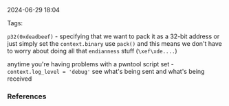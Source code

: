 
2024-06-29 18:04

Tags: 

`p32(0xdeadbeef)` - specifying that we want to pack it as a 32-bit address
or just simply set the `context.binary` use `pack()`
and this means we don't have to worry about doing all that `endianness` stuff (`\xef\xde....`)

anytime you're having problems with a pwntool script set - 
`context.log_level = 'debug'` see what's being sent and what's being received



### References
